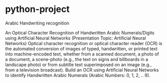 # python-project
Arabic Handwriting recognition 

An Optical Character Recognition of Handwritten Arabic Numerals/Digits using
Artificial Neural Networks (Presentation Topic: Artificial Neural Networks)
Optical character recognition or optical character reader (OCR) is the automated conversion of images of typed,
handwritten, or printed text into machine-encoded text, whether from a scanned document, a photo of a
document, a scene-photo (e.g., the text on signs and billboards in a landscape photo) or from subtitle text
superimposed on an image (e.g., from a television broadcast). Build an OCR using Artificial Neural Networks to
identify Handwritten Arabic Numerals (Arabic Numbers: 0, 1, 2, .. 9).
